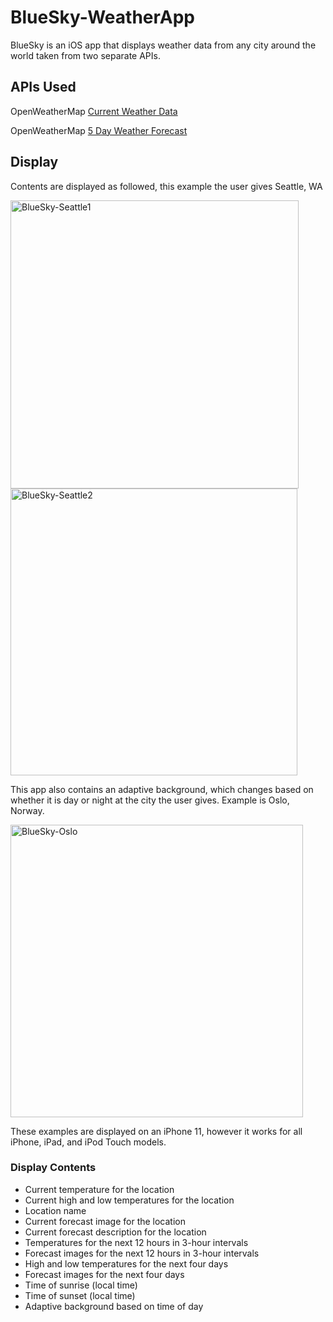 # BlueSky-WeatherApp

BlueSky is an iOS app that displays weather data from any city around the world taken from two separate APIs.

## APIs Used

OpenWeatherMap [Current Weather Data](https://openweathermap.org/current)

OpenWeatherMap [5 Day Weather Forecast](https://openweathermap.org/forecast5)

## Display

Contents are displayed as followed, this example the user gives Seattle, WA

<img width="461" alt="BlueSky-Seattle1" src="https://user-images.githubusercontent.com/63774420/138981980-6bb2cd23-9019-498a-b73f-19768b706b55.png">

<img width="459" alt="BlueSky-Seattle2" src="https://user-images.githubusercontent.com/63774420/138982182-a67cd797-8d2f-4252-a343-3c1994b9a566.png">

This app also contains an adaptive background, which changes based on whether it is day or night at the city the user gives. Example is Oslo, Norway.

<img width="468" alt="BlueSky-Oslo" src="https://user-images.githubusercontent.com/63774420/138984735-5fc0d064-3d7e-41dc-b0a5-f6695bf4589c.png">

These examples are displayed on an iPhone 11, however it works for all iPhone, iPad, and iPod Touch models.

### Display Contents

* Current temperature for the location
* Current high and low temperatures for the location
* Location name
* Current forecast image for the location
* Current forecast description for the location
* Temperatures for the next 12 hours in 3-hour intervals
* Forecast images for the next 12 hours in 3-hour intervals
* High and low temperatures for the next four days
* Forecast images for the next four days
* Time of sunrise (local time)
* Time of sunset (local time)
* Adaptive background based on time of day

